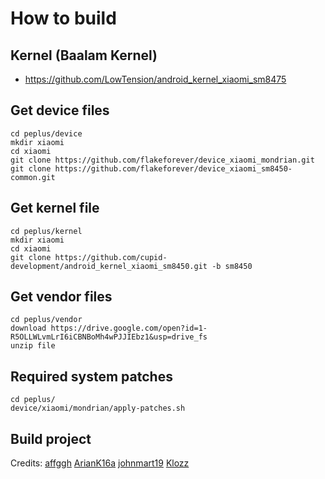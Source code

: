 # How to build

## Kernel (Baalam Kernel)
- https://github.com/LowTension/android_kernel_xiaomi_sm8475

## Get device files
    cd peplus/device
    mkdir xiaomi
    cd xiaomi
    git clone https://github.com/flakeforever/device_xiaomi_mondrian.git
    git clone https://github.com/flakeforever/device_xiaomi_sm8450-common.git

## Get kernel file
    cd peplus/kernel
    mkdir xiaomi
    cd xiaomi
    git clone https://github.com/cupid-development/android_kernel_xiaomi_sm8450.git -b sm8450

## Get vendor files
    cd peplus/vendor
    download https://drive.google.com/open?id=1-R5OLLWLvmLrI6iCBNBoMh4wPJJIEbz1&usp=drive_fs
    unzip file

## Required system patches
    cd peplus/
    device/xiaomi/mondrian/apply-patches.sh

## Build project

Credits: 
    [affggh](https://github.com/affggh)
    [ArianK16a](https://github.com/ArianK16a)
    [johnmart19](https://github.com/johnmart19)
    [Klozz](https://github.com/Klozz)
